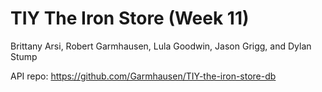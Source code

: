 # TIY The Iron Store (Week 11)

Brittany Arsi, Robert Garmhausen, Lula Goodwin, Jason Grigg, and Dylan Stump

API repo: https://github.com/Garmhausen/TIY-the-iron-store-db
